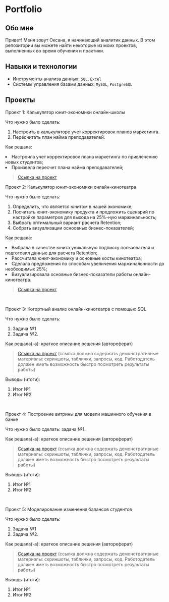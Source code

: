# Portfolio
## Обо мне 

Привет! Меня зовут Оксана, я начинающий аналитик данных. 
В этом репозитории вы можете найти некоторые из моих проектов, выполненных во время обучения и практики.
<br>

## Навыки и технологии
- Инструменты анализа данных: ``SQL``, ``Excel``
- Системы управления базами данных: ``MySQL``, ``PostgreSQL``



## Проекты
<p> Проект 1: Калькулятор юнит-экономики онлайн-школы</p>
<p>Что нужно было сделать:<p>
<ol>
  <li> Настроить в калькуляторе учет корректировок планов маркетинга.</li>
  <li> Пересчитать план найма преподавателей.</li>
</ol>

<p>Как решала: 
  <li> Настроила учет корректировок плана маркетинга по привлечению новых студентов;</li>
  <li> Произвела пересчет плана найма преподавателей;<p>


> <a href="https://disk.yandex.ru/d/a_hP8MCCOM33Iw">Ссылка на проект</a>
  

<p> Проект 2: Калькулятор юнит-экономики онлайн-кинотеатра</p>
<p>Что нужно было сделать:<p>
<ol>
  <li> Определить, что является юнитом в нашей экономике; </li>
  <li> Посчитать юнит-экономику продукта и предложить сценарий по настройке параметров для выхода на 25%-ную маржинальность; </li>
  <li> Выбрать оптимальный вариант расчета Retention; </li>
  <li> Собрать визуализации осноовных бизнес-показателей; </li>
</ol>

<p>Как решала:<p>
    <li> Выбрала в качестве юнита уникальную подписку пользователя и подготовил данные для расчета Retention;</li>
    <li> Рассчитала юнит-экономику и основные косты кинотеатра;</li>
    <li> Сделала предложения по способам увеличения маржинальнности до необходимых 25%;</li>
    <li> Визуализировала основные бизнес-показатели работы онлайн-кинотеатра.</li><p>


> <a href="https://disk.yandex.ru/d/UUIUoXWzhW9aKA">Ссылка на проект</a>

<br> 
<p> Проект 3: Когортный анализ онлайн-кинотеатра с помощью SQL</p>
<p>Что нужно было сделать:<p>
<ol>
  <li>Задача №1</li>
  <li>Задача №2.</li>
</ol>

<p>Как решала(-а): краткое описание решения (автореферат)<p>
  
> <a href="https://drive.google.com/drive/folders/1wdD-mfSeIsHWgrMLJz8Tv_ClAuP_EAOQ?usp=sharing">Ссылка на проект</a>
(ссылка должна содержать демонстративные материалы: скриншоты, таблички, запросы, код. Работодатель должен иметь возможность быстро посмотреть результаты работы)

  <p>Выводы (итоги):<p>
<ol>
  <li>Итог №1</li>
  <li>Итог №2</li>
</ol>

<br> 
<p>Проект 4: Построение витрины для модели машинного обучения в банке </p> 
<p>Что нужно было сделать: задача №1.<p>
  
<p>Как решала(-а): краткое описание решения (автореферат)<p>

> <a href="https://drive.google.com/drive/folders/1QOk5AAh6x7jK_yHgfKI2sUFYR7AWUi5u">Ссылка на проект</a>
(ссылка должна содержать демонстративные материалы: скриншоты, таблички, запросы, код. Работодатель должен иметь возможность быстро посмотреть результаты работы)
  
 <p>Выводы (итоги):<p>
<ol>
  <li>Итог №1</li>
  <li>Итог №2</li>
</ol>
<br> 


<p>Проект 5: Моделирование изменения балансов студентов</p> 
<p>Что нужно было сделать:<p>
<ol>
  <li>Задача №1</li>
  <li>Задача №2.</li>
</ol>

<p>Как решала(-а): краткое описание решения (автореферат)<p>

> <a href="https://github.com/Skyproportfolio/data-analytics-5month/blob/main/Проект%205.xlsx">Ссылка на проект</a>
(ссылка должна содержать демонстративные материалы: скриншоты, таблички, запросы, код. Работодатель должен иметь возможность быстро посмотреть результаты работы)
 
 <p>Выводы (итоги):<p>
<ol>
  <li>Итог №1</li>
  <li>Итог №2</li>
</ol>

